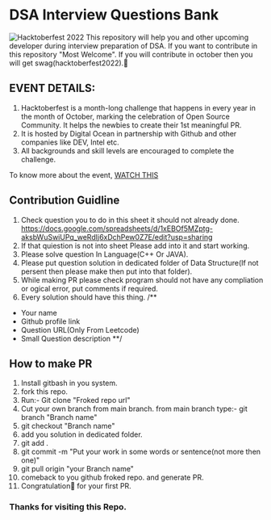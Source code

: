 # DSA Interview Questions Bank
<img src="https://github.com/Marvel999/Hacktoberfest_Android_Compose_Template/raw/master/ReadmeFileImages/HackFest22.jpg?raw=true" alt="Hacktoberfest 2022">
This repository will help you and other upcoming developer during interview preparation of DSA. If you want to contribute in this repository "Most Welcome". If you will contribute in october then you will get swag(hacktoberfest2022).👕

## EVENT DETAILS:

1. Hacktoberfest is a month-long challenge that happens in every year in the month of October, marking the celebration of Open Source Community. It helps the newbies to create their 1st meaningful PR.
2. It is hosted by Digital Ocean in partnership with Github and other companies like DEV, Intel etc.
3. All backgrounds and skill levels are encouraged to complete the challenge.

To know more about the event, <a href="https://www.youtube.com/watch?v=MzpOQSJxHEM">WATCH THIS</a>


## Contribution Guidline
1. Check question you to do in this sheet it should not already done.
    https://docs.google.com/spreadsheets/d/1xEBOf5MZptg-aksbWuSwiUPq_weRdIj6xDchPew0Z7E/edit?usp=sharing
2. If that quiestion is not into sheet Please add into it and start working.
2. Please solve question In Language(C++ Or JAVA).
3. Please put question solution in dedicated folder of Data Structure(If not persent then please make then put into that folder).
4. While making PR please check program should not have any compliation or ogical error, put comments if required.
5. Every solution should have this thing.
/**
* Your name
* Github profile link
* Question URL(Only From Leetcode)
* Small Question description
**/

## How to make PR
1. Install gitbash in you system.
2. fork this repo.
3. Run:- Git clone "Froked repo url"
4. Cut your own branch from main branch.
from main branch type:- git branch "Branch name"
4. git checkout "Branch name" 
5. add you solution in dedicated folder.
6. git add .
7. git commit -m "Put your work in some words or sentence(not more then one)"
8. git pull origin "your Branch name"
9. comeback to you github froked repo. and generate PR.
10. Congratulation🎉 for your first PR.

### Thanks for visiting this Repo.
